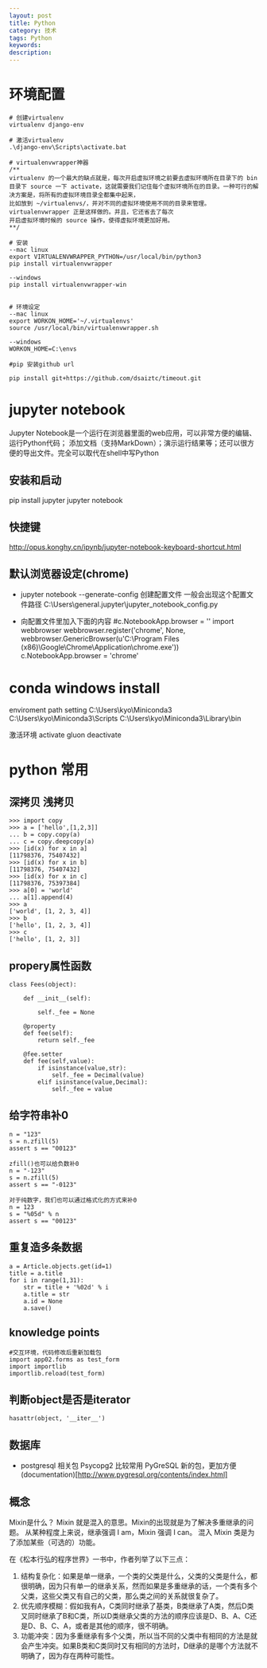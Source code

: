 ```yaml
---
layout: post
title: Python
category: 技术
tags: Python
keywords: 
description: 
---
```


# 环境配置
```
# 创建virtualenv
virtualenv django-env

# 激活virtualenv
.\django-env\Scripts\activate.bat

# virtualenvwrapper神器
/**
virtualenv 的一个最大的缺点就是，每次开启虚拟环境之前要去虚拟环境所在目录下的 bin 
目录下 source 一下 activate，这就需要我们记住每个虚拟环境所在的目录。一种可行的解决方案是，将所有的虚拟环境目录全都集中起来，
比如放到 ~/virtualenvs/，并对不同的虚拟环境使用不同的目录来管理。virtualenvwrapper 正是这样做的。并且，它还省去了每次
开启虚拟环境时候的 source 操作，使得虚拟环境更加好用。
**/

# 安装 
--mac linux
export VIRTUALENVWRAPPER_PYTHON=/usr/local/bin/python3
pip install virtualenvwrapper

--windows
pip install virtualenvwrapper-win


# 环境设定
--mac linux
export WORKON_HOME='~/.virtualenvs'
source /usr/local/bin/virtualenvwrapper.sh

--windows
WORKON_HOME=C:\envs

#pip 安装github url

pip install git+https://github.com/dsaiztc/timeout.git

```

# jupyter notebook
Jupyter Notebook是一个运行在浏览器里面的web应用，可以非常方便的编辑、运行Python代码；
添加文档（支持MarkDown）；演示运行结果等；还可以很方便的导出文件。完全可以取代在shell中写Python

## 安装和启动
pip install jupyter
jupyter notebook

## 快捷键
http://opus.konghy.cn/ipynb/jupyter-notebook-keyboard-shortcut.html

## 默认浏览器设定(chrome)
- jupyter notebook --generate-config 创建配置文件
   一般会出现这个配置文件路径 C:\Users\general\.jupyter\jupyter_notebook_config.py

- 向配置文件里加入下面的内容
#c.NotebookApp.browser = ''
import webbrowser
webbrowser.register('chrome', None, webbrowser.GenericBrowser(u'C:\\Program Files (x86)\\Google\\Chrome\\Application\\chrome.exe'))
c.NotebookApp.browser = 'chrome'


# conda windows install

enviroment path setting
    C:\Users\kyo\Miniconda3
    C:\Users\kyo\Miniconda3\Scripts
    C:\Users\kyo\Miniconda3\Library\bin

激活环境
activate gluon
deactivate

# python 常用

## 深拷贝 浅拷贝
```
>>> import copy
>>> a = ['hello',[1,2,3]]
... b = copy.copy(a)
... c = copy.deepcopy(a)
>>> [id(x) for x in a]
[11798376, 75407432]
>>> [id(x) for x in b]
[11798376, 75407432]
>>> [id(x) for x in c]
[11798376, 75397384]
>>> a[0] = 'world'
... a[1].append(4)
>>> a
['world', [1, 2, 3, 4]]
>>> b
['hello', [1, 2, 3, 4]]
>>> c
['hello', [1, 2, 3]]

```

## propery属性函数

```
class Fees(object):

    def __init__(self):

        self._fee = None

    @property
    def fee(self):
        return self._fee

    @fee.setter
    def fee(self,value):
        if isinstance(value,str):
            self._fee = Decimal(value)
        elif isinstance(value,Decimal):
            self._fee = value

```

## 给字符串补0
```
n = "123"
s = n.zfill(5)
assert s == "00123"

zfill()也可以给负数补0
n = "-123"
s = n.zfill(5)
assert s == "-0123"

对于纯数字，我们也可以通过格式化的方式来补0
n = 123
s = "%05d" % n
assert s == "00123"
```
## 重复造多条数据
```
a = Article.objects.get(id=1)
title = a.title
for i in range(1,31):
    str = title + '%02d' % i
    a.title = str
    a.id = None
    a.save()
```
## knowledge points
```
#交互环境，代码修改后重新加载包
import app02.forms as test_form
import importlib
importlib.reload(test_form)

```
## 判断object是否是iterator
```
hasattr(object, '__iter__')

```
## 数据库
- postgresql 相关包
  Psycopg2   比较常用
  PyGreSQL   新的包，更加方便 (documentation)[http://www.pygresql.org/contents/index.html]

## 概念
Mixin是什么？
Mixin 就是混入的意思。Mixin的出现就是为了解决多重继承的问题。
从某种程度上来说，继承强调 I am，Mixin 强调 I can。
混入 Mixin 类是为了添加某些（可选的）功能。

在《松本行弘的程序世界》一书中，作者列举了以下三点：
1. 结构复杂化：如果是单一继承，一个类的父类是什么，父类的父类是什么，都很明确，因为只有单一的继承关系，然而如果是多重继承的话，一个类有多个父类，这些父类又有自己的父类，那么类之间的关系就很复杂了。
2. 优先顺序模糊：假如我有A，C类同时继承了基类，B类继承了A类，然后D类又同时继承了B和C类，所以D类继承父类的方法的顺序应该是D、B、A、C还是D、B、C、A，或者是其他的顺序，很不明确。
3. 功能冲突：因为多重继承有多个父类，所以当不同的父类中有相同的方法是就会产生冲突。如果B类和C类同时又有相同的方法时，D继承的是哪个方法就不明确了，因为存在两种可能性。


